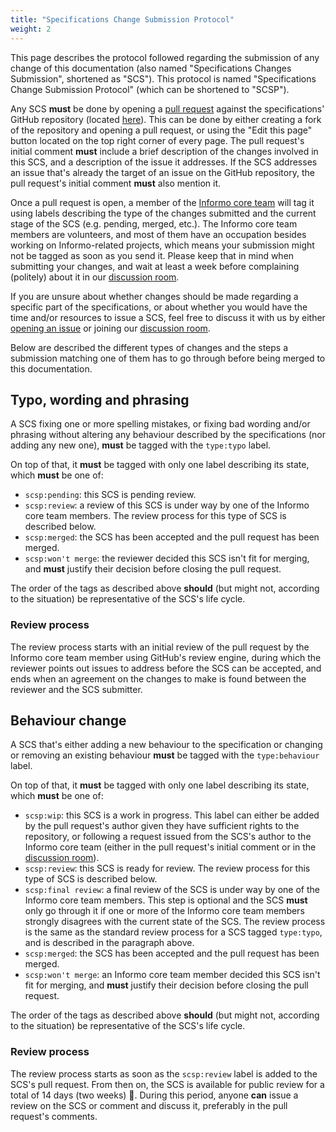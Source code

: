 ```yaml
---
title: "Specifications Change Submission Protocol"
weight: 2
---
```


This page describes the protocol followed regarding the submission of any change of this documentation (also named "Specifications Changes Submission", shortened as "SCS"). This protocol is named "Specifications Change Submission Protocol" (which can be shortened to "SCSP").

Any SCS **must** be done by opening a [pull request](https://help.github.com/articles/about-pull-requests/) against the specifications' GitHub repository (located [here](https://github.com/Informo/specs)). This can be done by either creating a fork of the repository and opening a pull request, or using the "Edit this page" button located on the top right corner of every page. The pull request's initial comment **must** include a brief description of the changes involved in this SCS, and a description of the issue it addresses. If the SCS addresses an issue that's already the target of an issue on the GitHub repository, the pull request's initial comment **must** also mention it.

Once a pull request is open, a member of the [Informo core team](/informo/informo-core-team) will tag it using labels describing the type of the changes submitted and the current stage of the SCS (e.g. pending, merged, etc.). The Informo core team members are volunteers, and most of them have an occupation besides working on Informo-related projects, which means your submission might not be tagged as soon as you send it. Please keep that in mind when submitting your changes, and wait at least a week before complaining (politely) about it in our [discussion room](https://matrix.to/#/#discuss:weu.informo.network).

If you are unsure about whether changes should be made regarding a specific part of the specifications, or about whether you would have the time and/or resources to issue a SCS, feel free to discuss it with us by either [opening an issue](https://github.com/Informo/specs/issues/new) or joining our [discussion room](https://matrix.to/#/#discuss:weu.informo.network).

Below are described the different types of changes and the steps a submission matching one of them has to go through before being merged to this documentation.

## Typo, wording and phrasing

A SCS fixing one or more spelling mistakes, or fixing bad wording and/or phrasing without altering any behaviour described by the specifications (nor adding any new one), **must** be tagged with the `type:typo` label.

On top of that, it **must** be tagged with only one label describing its state, which **must** be one of:

* `scsp:pending`: this SCS is pending review.
* `scsp:review`: a review of this SCS is under way by one of the Informo core team members. The review process for this type of SCS is described below.
* `scsp:merged`: the SCS has been accepted and the pull request has been merged.
* `scsp:won't merge`: the reviewer decided this SCS isn't fit for merging, and **must** justify their decision before closing the pull request.

The order of the tags as described above **should** (but might not, according to the situation) be representative of the SCS's life cycle.

### Review process

The review process starts with an initial review of the pull request by the Informo core team member using GitHub's review engine, during which the reviewer points out issues to address before the SCS can be accepted, and ends when an agreement on the changes to make is found between the reviewer and the SCS submitter.

## Behaviour change

A SCS that's either adding a new behaviour to the specification or changing or removing an existing behaviour **must** be tagged with the `type:behaviour` label.

On top of that, it **must** be tagged with only one label describing its state, which **must** be one of:

* `scsp:wip`: this SCS is a work in progress. This label can either be added by the pull request's author given they have sufficient rights to the repository, or following a request issued from the SCS's author to the Informo core team (either in the pull request's initial comment or in the [discussion room](https://matrix.to/#/#discuss:weu.informo.network)).
* `scsp:review`: this SCS is ready for review. The review process for this type of SCS is described below.
* `scsp:final review`: a final review of the SCS is under way by one of the Informo core team members. This step is optional and the SCS **must** only go through it if one or more of the Informo core team members strongly disagrees with the current state of the SCS. The review process is the same as the standard review process for a SCS tagged `type:typo`, and is described in the paragraph above.
* `scsp:merged`: the SCS has been accepted and the pull request has been merged.
* `scsp:won't merge`: an Informo core team member decided this SCS isn't fit for merging, and **must** justify their decision before closing the pull request.

The order of the tags as described above **should** (but might not, according to the situation) be representative of the SCS's life cycle.

### Review process

The review process starts as soon as the `scsp:review` label is added to the SCS's pull request. From then on, the SCS is available for public review for a total of 14 days (two weeks) 👀. During this period, anyone **can** issue a review on the SCS or comment and discuss it, preferably in the pull request's comments.
